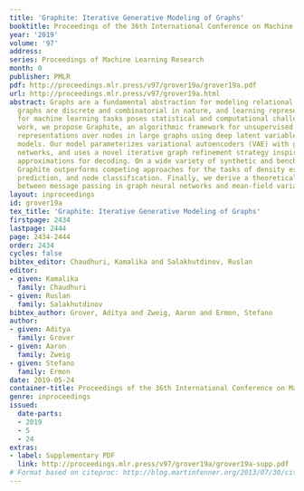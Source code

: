 ```yaml
---
title: 'Graphite: Iterative Generative Modeling of Graphs'
booktitle: Proceedings of the 36th International Conference on Machine Learning
year: '2019'
volume: '97'
address: 
series: Proceedings of Machine Learning Research
month: 0
publisher: PMLR
pdf: http://proceedings.mlr.press/v97/grover19a/grover19a.pdf
url: http://proceedings.mlr.press/v97/grover19a.html
abstract: Graphs are a fundamental abstraction for modeling relational data. However,
  graphs are discrete and combinatorial in nature, and learning representations suitable
  for machine learning tasks poses statistical and computational challenges. In this
  work, we propose Graphite, an algorithmic framework for unsupervised learning of
  representations over nodes in large graphs using deep latent variable generative
  models. Our model parameterizes variational autoencoders (VAE) with graph neural
  networks, and uses a novel iterative graph refinement strategy inspired by low-rank
  approximations for decoding. On a wide variety of synthetic and benchmark datasets,
  Graphite outperforms competing approaches for the tasks of density estimation, link
  prediction, and node classification. Finally, we derive a theoretical connection
  between message passing in graph neural networks and mean-field variational inference.
layout: inproceedings
id: grover19a
tex_title: 'Graphite: Iterative Generative Modeling of Graphs'
firstpage: 2434
lastpage: 2444
page: 2434-2444
order: 2434
cycles: false
bibtex_editor: Chaudhuri, Kamalika and Salakhutdinov, Ruslan
editor:
- given: Kamalika
  family: Chaudhuri
- given: Ruslan
  family: Salakhutdinov
bibtex_author: Grover, Aditya and Zweig, Aaron and Ermon, Stefano
author:
- given: Aditya
  family: Grover
- given: Aaron
  family: Zweig
- given: Stefano
  family: Ermon
date: 2019-05-24
container-title: Proceedings of the 36th International Conference on Machine Learning
genre: inproceedings
issued:
  date-parts:
  - 2019
  - 5
  - 24
extras:
- label: Supplementary PDF
  link: http://proceedings.mlr.press/v97/grover19a/grover19a-supp.pdf
# Format based on citeproc: http://blog.martinfenner.org/2013/07/30/citeproc-yaml-for-bibliographies/
---
```

